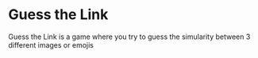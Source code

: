 # Guess the Link
Guess the Link is a game where you try to guess the simularity between 3 different images or emojis
